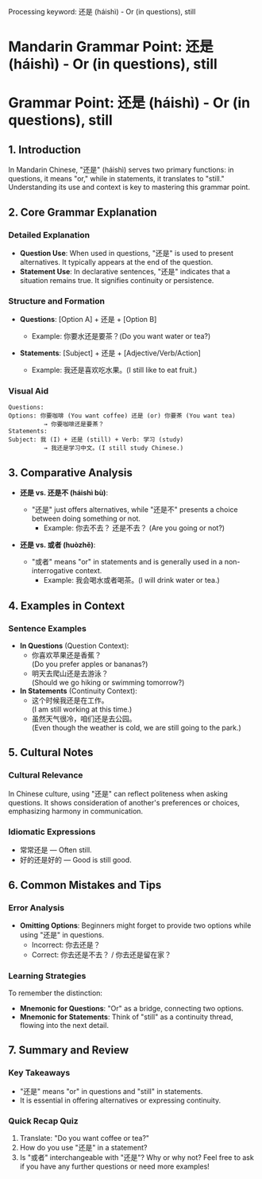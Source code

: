 Processing keyword: 还是 (háishì) - Or (in questions), still
# Mandarin Grammar Point: 还是 (háishì) - Or (in questions), still
# Grammar Point: 还是 (háishì) - Or (in questions), still
## 1. Introduction
In Mandarin Chinese, "还是" (háishì) serves two primary functions: in questions, it means "or," while in statements, it translates to "still." Understanding its use and context is key to mastering this grammar point.
## 2. Core Grammar Explanation
### Detailed Explanation
- **Question Use**: When used in questions, "还是" is used to present alternatives. It typically appears at the end of the question. 
- **Statement Use**: In declarative sentences, "还是" indicates that a situation remains true. It signifies continuity or persistence.
### Structure and Formation
- **Questions**: [Option A] + 还是 + [Option B]
  - Example: 你要水还是要茶？(Do you want water or tea?)
  
- **Statements**: [Subject] + 还是 + [Adjective/Verb/Action]
  - Example: 我还是喜欢吃水果。(I still like to eat fruit.)
### Visual Aid
```plaintext
Questions:
Options: 你要咖啡 (You want coffee) 还是 (or) 你要茶 (You want tea)
          → 你要咖啡还是要茶？
Statements:
Subject: 我 (I) + 还是 (still) + Verb: 学习 (study)
          → 我还是学习中文。(I still study Chinese.)
```
## 3. Comparative Analysis
- **还是 vs. 还是不 (háishì bù)**: 
  - "还是" just offers alternatives, while "还是不" presents a choice between doing something or not.
    - Example: 你去不去？ 还是不去？ (Are you going or not?)
  
- **还是 vs. 或者 (huòzhě)**: 
  - "或者" means "or" in statements and is generally used in a non-interrogative context.
    - Example: 我会喝水或者喝茶。(I will drink water or tea.)
## 4. Examples in Context
### Sentence Examples
- **In Questions** (Question Context):
  - 你喜欢苹果还是香蕉？  
    (Do you prefer apples or bananas?)
  - 明天去爬山还是去游泳？  
    (Should we go hiking or swimming tomorrow?)
- **In Statements** (Continuity Context):
  - 这个时候我还是在工作。  
    (I am still working at this time.)
  - 虽然天气很冷，咱们还是去公园。  
    (Even though the weather is cold, we are still going to the park.)
## 5. Cultural Notes
### Cultural Relevance
In Chinese culture, using "还是" can reflect politeness when asking questions. It shows consideration of another's preferences or choices, emphasizing harmony in communication.
### Idiomatic Expressions
- 常常还是 — Often still.
- 好的还是好的 — Good is still good.
## 6. Common Mistakes and Tips
### Error Analysis
- **Omitting Options**: Beginners might forget to provide two options while using "还是" in questions. 
  - Incorrect: 你去还是？ 
  - Correct: 你去还是不去？ / 你去还是留在家？
### Learning Strategies
To remember the distinction:
- **Mnemonic for Questions**: "Or" as a bridge, connecting two options.
- **Mnemonic for Statements**: Think of "still" as a continuity thread, flowing into the next detail.
## 7. Summary and Review
### Key Takeaways
- "还是" means "or" in questions and "still" in statements.
- It is essential in offering alternatives or expressing continuity.
  
### Quick Recap Quiz
1. Translate: "Do you want coffee or tea?"  
2. How do you use "还是" in a statement?  
3. Is "或者" interchangeable with "还是"? Why or why not? 
Feel free to ask if you have any further questions or need more examples!
